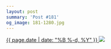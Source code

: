 ```yaml
---
layout: post
summary: 'Post #181'
og_image: 181-1280.jpg
---
```


<p>
 <time>
  <a href="/181">
   {{ page.date | date: "%B %-d, %Y" }}
  </a>
 </time>
 <a href="/181">
  <img sizes="(min-width: 700px) 50vw, calc(100vw - 2rem)" src="{{ site.assets_url }}/181-640.jpg" srcset="{{ site.assets_url }}/181-1280.jpg 1280w, {{ site.assets_url }}/181-960.jpg 960w, {{ site.assets_url }}/181-640.jpg 640w, {{ site.assets_url }}/181-320.jpg 320w"/>
 </a>
</p>
